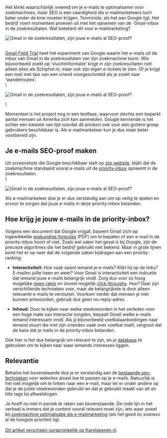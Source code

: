 Het klinkt waarschijnlijk vreemd om je e-mails te optimaliseren voor
zoekmachines, maar SEO is een vaardigheid die e-mailmarketeers toch
beter onder de knie moeten krijgen. Tenminste, als het aan Google ligt.
Het bedrijf voert momenteel proeven uit met het opnemen van de 
Gmail-inbox in de zoekresultaten. Wat betekent dit voor e-mailmarketing?

![Gmail in de zoekresultaten, zijn jouw e-mails al
SEO-proof?](../images/seo-proof-email-copernica.jpg "Gmail in de zoekresultaten, zijn jouw e-mails al SEO-proof?")

[\
Gmail Field
Trial](https://www.google.com/experimental/gmailfieldtrial) heet het
experiment van Google waarin het e-mails uit de inbox van Gmail in de
zoekresultaten van zijn zoekmachine toont. Wie bijvoorbeeld zoekt op
‘vluchtinformatie’ krijgt in zijn zoekresultaten niet alleen sites als
Schiphol.nl, maar ook zijn eigen e-tickets te zien. Of je krijgt een
mail met tips van een vriend voorgeschoteld als je zoekt naar
‘wandelroutes’.\
\

![Gmail in de zoekresultaten, zijn jouw e-mails al
SEO-proof?](../images/google-email-zoekresultaten.png "Gmail in de zoekresultaten, zijn jouw e-mails al SEO-proof?")

\

Momenteel is het project nog in een testfase, waarvoor slechts een
beperkt aantal mensen uit Amerika zich kan aanmelden. Google kennende is
het echter een kwestie van tijd voordat dit product ook voor een grotere
groep gebruikers beschikbaar is. Als e-mailmarketeer kun je dus maar
beter voorbereid zijn.

Je e-mails SEO-proof maken
--------------------------

Uit screenshots die Google beschikbaar stelt op [zijn
website](https://www.google.com/experimental/gmailfieldtrial), blijkt
dat de zoekmachine standaard vooral e-mails uit
de [priority-inbox](http://www.copernica.com/nl/over-ons/nieuws/de-intelligente-inbox-droom-of-nachtmerrie-voor-e-mailmarketing) opneemt
in de zoekresultaten.\
\

![Gmail in de zoekresultaten, zijn jouw e-mails al
SEO-proof?](../images/google-email-zoekresultaten-2.png "Gmail in de zoekresultaten, zijn jouw e-mails al SEO-proof?")

Als e-mailmarketeer doe je er dus verstandig aan om op veilig te spelen
en ervoor te zorgen dat jouw e-mails in deze priority-inbox belanden.

Hoe krijg je jouw e-mails in de priority-inbox?
-----------------------------------------------

Volgens een document dat Google vrijgaf, baseert Gmail zich op
ingewikkelde [wiskundige
formules](http://static.googleusercontent.com/external_content/untrusted_dlcp/research.google.com/en/us/pubs/archive/36955.pdf) (PDF)
om te bepalen of een e-mail in de priority-inbox hoort of niet. Zoals
wel vaker het geval is bij Google, zijn de precieze algoritmes die het
bedrijf gebruikt niet bekend. Maar in grote lijnen komt het er op neer
dat de volgende zaken bijdragen aan een priority-ranking:

-   **Interactiviteit:** Hoe vaak opent iemand je e-mails? Klikt hij op
    de links? E-mailen jullie heen en weer? Voor Gmail is
    interactiviteit een indicatie dat iemand jouw e-mails belangrijk
    vindt. Zorg dus voor zo hoog
    mogelijke [open-rates](http://www.copernica.com/nl/over-ons/nieuws/acht-tips-om-de-open-rate-van-je-e-mail-nieuwsbrief-te-verhogen) en
    zoveel
    mogelijk [click-throughs](http://www.copernica.com/nl/ondersteuning/hoe-wordt-de-click-through-rate-bekerend). *Hoe?* Daar
    zijn verschillende technieken voor, maar de belangrijkste is door
    alleen relevante e-mails te versturen. Voorkom verder dat mensen je
    niet kunnen antwoorden, gebruik dus geen no-reply-adres.

-   **Inhoud:** Door te kijken naar welke steekwoorden in het verleden
    voor een hoge mate van interactie zorgden, bepaalt Gmail welke
    e-mails iemand interessant vindt. Als jij bijvoorbeeld
    voetbalaanbiedingen naar iemand stuurt die met zijn vrienden vaak
    over voetbal mailt, vergroot dat de kans dat je mails in de
    priority-inbox belanden.

Ook hier is het dus belangrijk om relevant te zijn, en
je [database](http://www.copernica.com/nl/over-ons/nieuws/segmentatie-hoe-ga-jij-om-met-je-database) te
gebruiken om te kijken naar waar iemands interesses liggen.

Relevantie
----------

Behalve het bovenstaande doe je er verstandig aan de [bestaande
seo-technieken](http://www.karelgeenen.nl/11/handleiding-zoekmachine-optimalisatie-door-google/) voor
websites alvast toe te passen op je e-mails. Natuurlijk is het niet
mogelijk om te linken naar een e-mail, maar let er onder andere op dat
je de juiste steekwoorden gebruikt en dat je gebruikt maakt van alt en
title tags bij afbeeldingen.

Je hoeft nu niet in paniek te raken van bovenstaande. De rode lijn in
het verhaal is immers dat je content vooral relevant moet zijn, iets
waar zowel bij [zoekmachine optimalisatie als
e-mailmarketing](http://ddma.nl/emailblog/zes-deliverability-lessen-die-je-kan-leren-van-seo/) (als
het goed is) sowieso al de hoogste prioriteit ligt.\
\
[Dit artikel verscheen oorspronkelijk op
Karelgeenen.nl](http://www.karelgeenen.nl/13/gmail-in-de-zoekresultaten-zijn-jouw-e-mails-al-seo-proof/)
